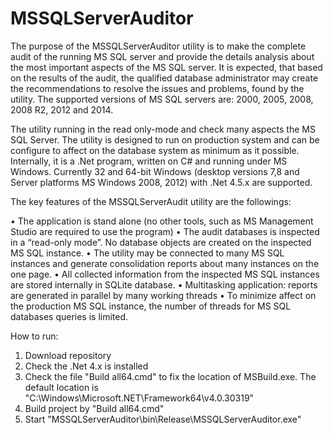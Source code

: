 # MSSQLServerAuditor

The purpose of the MSSQLServerAuditor utility is to make the complete audit of the running MS SQL server and provide the details analysis about the most important aspects of the MS SQL server. It is expected, that based on the results of the audit, the qualified database administrator may create the recommendations to resolve the issues and problems, found by the utility. The supported versions of MS SQL servers are: 2000, 2005, 2008, 2008 R2, 2012 and 2014. 

The utility running in the read only-mode and check many aspects the MS SQL Server. The utility is designed to run on production system and can be configure to affect on the database system as minimum as it possible. Internally, it is a .Net program, written on C# and running under MS Windows. Currently 32 and 64-bit Windows (desktop versions 7,8 and Server platforms MS Windows 2008, 2012) with .Net 4.5.x are supported.

The key features of the MSSQLServerAudit utility are the followings:

•	The application is stand alone (no other tools, such as MS Management Studio are required to use the program)
•	The audit databases is inspected in a “read-only mode”. No database objects are created on the inspected MS SQL instance.
•	The utility may be connected to many MS SQL instances and generate consolidation reports about many instances on the one page.
•	All collected information from the inspected MS SQL instances are stored internally in SQLite database.
•	Multitasking application: reports are generated in parallel by many working threads
•	To minimize affect on the production MS SQL instance, the number of threads for MS SQL databases queries is limited.

How to run:

1. Download repository
2. Check the .Net 4.x is installed
3. Check the file "Build all64.cmd" to fix the location of MSBuild.exe. The default location is "C:\Windows\Microsoft.NET\Framework64\v4.0.30319\"
4. Build project by "Build all64.cmd"
5. Start "MSSQLServerAuditor\bin\Release\MSSQLServerAuditor.exe"
